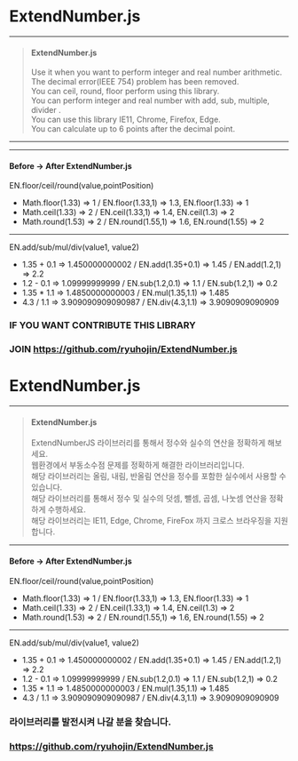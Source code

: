 # ExtendNumber.js
---
> #### ExtendNumber.js<br/>
> Use it when you want to perform integer and real number arithmetic.<br/>
> The decimal error(IEEE 754) problem has been removed.<br/>
> You can ceil, round, floor perform using this library.<br/>
> You can perform integer and real number with add, sub, multiple, divider .<br/>
> You can use this library IE11, Chrome, Firefox, Edge.<br/>
> You can calculate up to 6 points after the decimal point.<br/>

---

---
#### Before -> After ExtendNumber.js

EN.floor/ceil/round(value,pointPosition)

- Math.floor(1.33) => 1 / EN.floor(1.33,1) => 1.3, EN.floor(1.33) => 1
- Math.ceil(1.33) => 2 / EN.ceil(1.33,1) => 1.4, EN.ceil(1.3) => 2
- Math.round(1.53) => 2 / EN.round(1.55,1) => 1.6, EN.round(1.55) => 2

---

EN.add/sub/mul/div(value1, value2)

- 1.35 + 0.1 => 1.450000000002 / EN.add(1.35+0.1) => 1.45 / EN.add(1.2,1) => 2.2
- 1.2 - 0.1 => 1.09999999999 / EN.sub(1.2,0.1) => 1.1 / EN.sub(1.2,1) => 0.2
- 1.35 * 1.1 => 1.4850000000003 / EN.mul(1.35,1.1) => 1.485
- 4.3 / 1.1 => 3.909090909090987 / EN.div(4.3,1.1) => 3.9090909090909

### IF YOU WANT CONTRIBUTE THIS LIBRARY<br/>
### JOIN https://github.com/ryuhojin/ExtendNumber.js<br/>

# ExtendNumber.js
---
> #### ExtendNumber.js<br/>
> ExtendNumberJS 라이브러리를 통해서 정수와 실수의 연산을 정확하게 해보세요.<br/>
> 웹환경에서 부동소수점 문제를 정확하게 해결한 라이브러리입니다.<br/>
> 해당 라이브러리는 올림, 내림, 반올림 연산을 정수를 포함한 실수에서 사용할 수 있습니다.<br/>
> 해당 라이브러리를 통해서 정수 및 실수의 덧셈, 뺄셈, 곱셈, 나눗셈 연산을 정확하게 수행하세요.<br/>
> 해당 라이브러리는 IE11, Edge, Chrome, FireFox 까지 크로스 브라우징을 지원합니다.<br/>

---
#### Before -> After ExtendNumber.js

EN.floor/ceil/round(value,pointPosition)

- Math.floor(1.33) => 1 / EN.floor(1.33,1) => 1.3, EN.floor(1.33) => 1
- Math.ceil(1.33) => 2 / EN.ceil(1.33,1) => 1.4, EN.ceil(1.3) => 2
- Math.round(1.53) => 2 / EN.round(1.55,1) => 1.6, EN.round(1.55) => 2

---

EN.add/sub/mul/div(value1, value2)

- 1.35 + 0.1 => 1.450000000002 / EN.add(1.35+0.1) => 1.45 / EN.add(1.2,1) => 2.2
- 1.2 - 0.1 => 1.09999999999 / EN.sub(1.2,0.1) => 1.1 / EN.sub(1.2,1) => 0.2
- 1.35 * 1.1 => 1.4850000000003 / EN.mul(1.35,1.1) => 1.485
- 4.3 / 1.1 => 3.909090909090987 / EN.div(4.3,1.1) => 3.9090909090909

### 라이브러리를 발전시켜 나갈 분을 찾습니다.<br/>
### https://github.com/ryuhojin/ExtendNumber.js<br/>